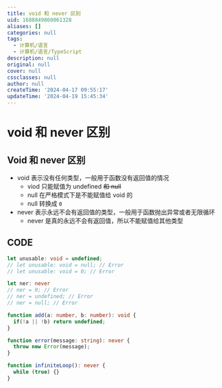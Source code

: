 ```yaml
---
title: void 和 never 区别
uid: 1688849860861328
aliases: []
categories: null
tags:
  - 计算机/语言
  - 计算机/语言/TypeScript
description: null
original: null
cover: null
cssclasses: null
author: null
createTime: '2024-04-17 09:55:17'
updateTime: '2024-04-19 15:45:34'
---
```


# void 和 never 区别

## Void 和 never 区别

- void 表示没有任何类型，一般用于函数没有返回值的情况
  - viod 只能赋值为 undefined ~~和 null~~
  - null 在严格模式下是不能赋值给 void 的
  - null 转换成 `0`
- never 表示永远不会有返回值的类型，一般用于函数抛出异常或者无限循环
  - never 是真的永远不会有返回值，所以不能赋值给其他类型

## CODE

```ts
let unusable: void = undefined;
// let unusable: void = null; // Error
// let unusable: void = 0; // Error

let ner: never
// ner = 0; // Error
// ner = undefined; // Error
// ner = null; // Error

function add(a: number, b: number): void {
  if(!a || !b) return undefined;
}

function error(message: string): never {
  throw new Error(message);
}

function infiniteLoop(): never {
  while (true) {}
}
```

